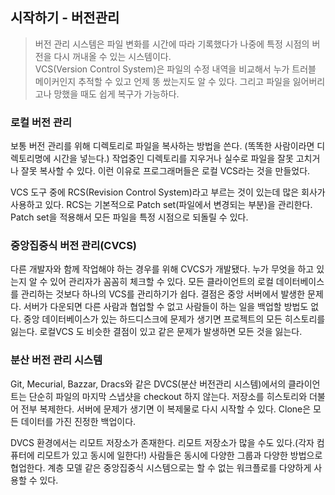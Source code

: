 

## 시작하기 - 버전관리

> 버전 관리 시스템은 파일 변화를 시간에 따라 기록했다가 나중에 특정 시점의 버전을 다시 꺼내올 수 있는 시스템이다.   <br>
VCS(Version Control System)은 파일의 수정 내역을 비교해서 누가 트러블 메이커인지 추적할 수 있고 언제 똥 쌌는지도 알 수 있다. 그리고 파일을 잃어버리고나 망했을 때도 쉽게 복구가 가능하다.


### 로컬 버전 관리

보통 버전 관리를 위해 디렉토리로 파일을 복사하는 방법을 쓴다. (똑똑한 사람이라면 디렉토리명에 시간을 넣는다.) 작업중인 디렉토리를 지우거나 실수로 파일을 잘못 고치거나 잘못 복사할 수 있다. 이런 이유로 프로그래머들은 로컬 VCS라는 것을 만들었다. 

VCS 도구 중에 RCS(Revision Control System)라고 부르는 것이 있는데 많은 회사가 사용하고 있다. RCS는 기본적으로 Patch set(파일에서 변경되는 부분)을 관리한다. Patch set을 적용해서 모든 파일을 특정 시점으로 되돌릴 수 있다.

### 중앙집중식 버전 관리(CVCS)

다른 개발자와 함께  작업해야 하는 경우를 위해 CVCS가 개발됐다. 누가 무엇을 하고 있는지 알 수 있어 관리자가 꼼꼼히 체크할 수 있다. 모든 클라이언트의 로컬 데이터베이스를 관리하는 것보다 하나의 VCS를 관리하기가 쉽다. 
결점은 중앙 서버에서 발생한 문제다. 서버가 다운되면 다른 사람과 협업할 수 없고 사람들이 하는 일을 백업할 방법도 없다. 중앙 데이터베이스가 있는 하드디스크에 문제가 생기면 프로젝트의 모든 히스토리를 잃는다. 로컬VCS 도 비슷한 결점이 있고 같은 문제가 발생하면 모든 것을 잃는다.


### 분산 버전 관리 시스템

Git, Mecurial, Bazzar, Dracs와 같은 DVCS(분산 버전관리 시스템)에서의 클라이언트는 단순히 파일의 마지막 스냅샷을 checkout 하지 않는다. 저장소를 히스토리와 더불어 전부 복제한다. 서버에 문제가 생기면 이 복제물로 다시 시작할 수 있다. Clone은 모든 데이터를 가진 진정한 백업이다.



DVCS 환경에서는 리모트 저장소가 존재한다. 리모트 저장소가 많을 수도 있다.(각자 컴퓨터에 리모트가 있고 동시에 일한다!) 사람들은 동시에 다양한 그룹과 다양한 방법으로 협업한다. 계층 모델 같은 중앙집중식 시스템으로는 할 수 없는 워크플로를 다양하게 사용할 수 있다.


